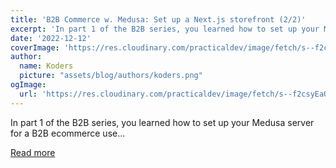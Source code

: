 ```yaml
---
title: 'B2B Commerce w. Medusa: Set up a Next.js storefront (2/2)'
excerpt: 'In part 1 of the B2B series, you learned how to set up your Medusa server for a B2B ecommerce use...'
date: '2022-12-12'
coverImage: 'https://res.cloudinary.com/practicaldev/image/fetch/s--f2csyEaO--/c_imagga_scale,f_auto,fl_progressive,h_420,q_auto,w_1000/https://dev-to-uploads.s3.amazonaws.com/uploads/articles/rmtzz7ktu5mnpdxj4cay.jpg'
author:
  name: Koders
  picture: "assets/blog/authors/koders.png"
ogImage:
  url: 'https://res.cloudinary.com/practicaldev/image/fetch/s--f2csyEaO--/c_imagga_scale,f_auto,fl_progressive,h_420,q_auto,w_1000/https://dev-to-uploads.s3.amazonaws.com/uploads/articles/rmtzz7ktu5mnpdxj4cay.jpg'
---
```


In part 1 of the B2B series, you learned how to set up your Medusa server for a B2B ecommerce use...

[Read more](https://dev.to/medusajs/b2b-commerce-w-medusa-set-up-a-nextjs-storefront-22-2jbi)
